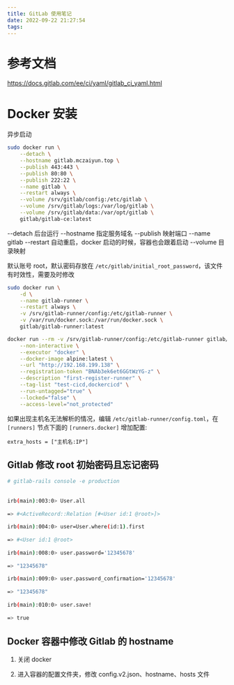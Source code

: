 ```yaml
---
title: GitLab 使用笔记
date: 2022-09-22 21:27:54
tags:
---
```



# 参考文档

https://docs.gitlab.com/ee/ci/yaml/gitlab_ci_yaml.html

# Docker 安装

异步启动

```bash
sudo docker run \
    --detach \
    --hostname gitlab.mczaiyun.top \
    --publish 443:443 \
    --publish 80:80 \
    --publish 222:22 \
    --name gitlab \
    --restart always \
    --volume /srv/gitlab/config:/etc/gitlab \
    --volume /srv/gitlab/logs:/var/log/gitlab \
    --volume /srv/gitlab/data:/var/opt/gitlab \
    gitlab/gitlab-ce:latest

``` 

--detach   后台运行
--hostname 指定服务域名
--publish 映射端口
--name gitlab
--restart 自动重启，docker 启动的时候，容器也会跟着启动
--volume 目录映射



默认账号 root，默认密码存放在 `/etc/gitlab/initial_root_password`，该文件有时效性，需要及时修改



```bash
sudo docker run \
    -d \
    --name gitlab-runner \
    --restart always \
    -v /srv/gitlab-runner/config:/etc/gitlab-runner \
    -v /var/run/docker.sock:/var/run/docker.sock \
    gitlab/gitlab-runner:latest
```


```bash
docker run --rm -v /srv/gitlab-runner/config:/etc/gitlab-runner gitlab/gitlab-runner register \
    --non-interactive \
    --executor "docker" \
    --docker-image alpine:latest \
    --url "http://192.168.199.138" \
    --registration-token "BNAb3ek6et6GGtWzYG-z" \
    --description "first-register-runner" \
    --tag-list "test-cicd,dockercicd" \
    --run-untagged="true" \
    --locked="false" \
    --access-level="not_protected"
```


如果出现主机名无法解析的情况，编辑 `/etc/gitlab-runner/config.toml`，在 `[runners]` 节点下面的 `[runners.docker]` 增加配置:

```
extra_hosts = ["主机名:IP"]
```


## Gitlab 修改 root 初始密码且忘记密码

```bash
# gitlab-rails console -e production
 
 
irb(main):003:0> User.all
 
=> #<ActiveRecord::Relation [#<User id:1 @root>]>
 
irb(main):004:0> user=User.where(id:1).first
 
=> #<User id:1 @root>
 
irb(main):008:0> user.password='12345678'
 
=> "12345678"
 
irb(main):009:0> user.password_confirmation='12345678'
 
=> "12345678"
 
irb(main):010:0> user.save!
 
=> true
```

## Docker 容器中修改 Gitlab 的 hostname

1. 关闭 docker


2. 进入容器的配置文件夹，修改 config.v2.json、hostname、hosts 文件
